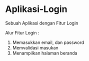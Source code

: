 # Aplikasi-Login
Sebuah Aplikasi dengan Fitur Login

Alur Fitur Login :
1. Memasukkan email, dan password
2. Memvalidasi masukan
3. Menampilkan halaman beranda
